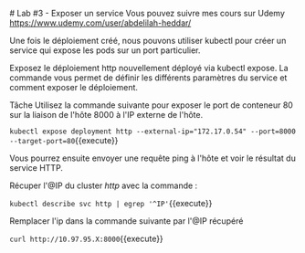 # Lab #3 - Exposer un service
Vous pouvez suivre mes cours sur Udemy
https://www.udemy.com/user/abdelilah-heddar/

Une fois le déploiement créé, nous pouvons utiliser kubectl pour créer un service qui expose les pods sur un port particulier.

Exposez le déploiement http nouvellement déployé via kubectl expose. La commande vous permet de définir les différents paramètres du service et comment exposer le déploiement.

Tâche
Utilisez la commande suivante pour exposer le port de conteneur 80 sur la liaison de l'hôte 8000 à l'IP externe de l'hôte.

`kubectl expose deployment http --external-ip="172.17.0.54" --port=8000 --target-port=80`{{execute}}

Vous pourrez ensuite envoyer une requête ping à l'hôte et voir le résultat du service HTTP.

Récuper l'@IP du cluster _http_ avec la commande :

`kubectl describe svc http | egrep '^IP'`{{execute}}

Remplacer l'ip dans la commande suivante par l'@IP récupéré

`curl http://10.97.95.X:8000`{{execute}}

